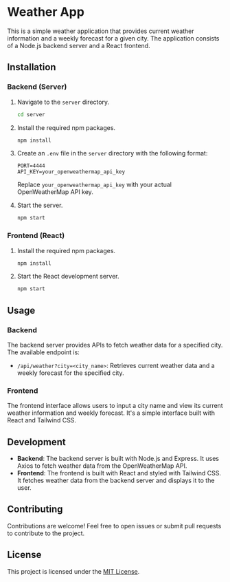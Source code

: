 # Weather App

This is a simple weather application that provides current weather information and a weekly forecast for a given city. The application consists of a Node.js backend server and a React frontend.

## Installation

### Backend (Server)

1. Navigate to the `server` directory.

   ```bash
   cd server
   ```

2. Install the required npm packages.

   ```bash
   npm install
   ```

3. Create an `.env` file in the `server` directory with the following format:

   ```
   PORT=4444
   API_KEY=your_openweathermap_api_key
   ```

   Replace `your_openweathermap_api_key` with your actual OpenWeatherMap API key.

4. Start the server.
   ```bash
   npm start
   ```

### Frontend (React)

1. Install the required npm packages.

   ```bash
   npm install
   ```

2. Start the React development server.
   ```bash
   npm start
   ```

## Usage

### Backend

The backend server provides APIs to fetch weather data for a specified city. The available endpoint is:

- `/api/weather?city=<city_name>`: Retrieves current weather data and a weekly forecast for the specified city.

### Frontend

The frontend interface allows users to input a city name and view its current weather information and weekly forecast. It's a simple interface built with React and Tailwind CSS.

## Development

- **Backend**: The backend server is built with Node.js and Express. It uses Axios to fetch weather data from the OpenWeatherMap API.
- **Frontend**: The frontend is built with React and styled with Tailwind CSS. It fetches weather data from the backend server and displays it to the user.

## Contributing

Contributions are welcome! Feel free to open issues or submit pull requests to contribute to the project.

## License

This project is licensed under the [MIT License](LICENSE).
